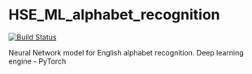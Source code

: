 # HSE_ML_alphabet_recognition

[![Build Status](https://travis-ci.com/xLoSyAsHx/HSE_ML_alphabet_recognition.svg?branch=master)](https://travis-ci.com/xLoSyAsHx/HSE_ML_alphabet_recognition)

Neural Network model for English alphabet recognition. Deep learning engine - PyTorch
